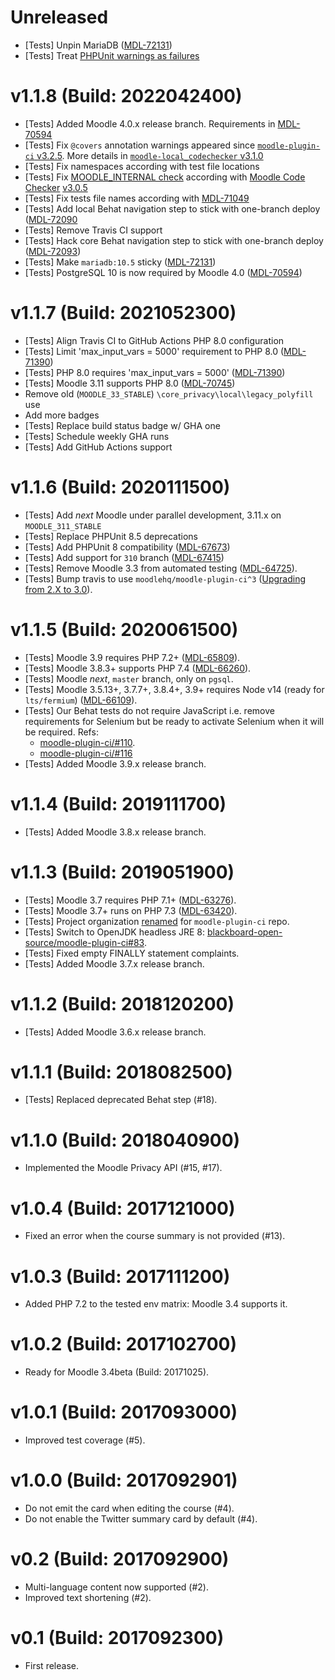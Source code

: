 # Unreleased
- [Tests] Unpin MariaDB ([MDL-72131](https://tracker.moodle.org/browse/MDL-72131?focusedCommentId=903730&page=com.atlassian.jira.plugin.system.issuetabpanels:comment-tabpanel#comment-903730))
- [Tests] Treat [PHPUnit warnings as failures](https://github.com/moodlehq/moodle-plugin-ci/pull/165)

# v1.1.8 (Build: 2022042400)
- [Tests] Added Moodle 4.0.x release branch. Requirements in [MDL-70594](https://tracker.moodle.org/browse/MDL-70594)
- [Tests] Fix `@covers` annotation warnings appeared since [`moodle-plugin-ci` v3.2.5](https://moodlehq.github.io/moodle-plugin-ci/CHANGELOG.html#325---2022-03-31). More details in [`moodle-local_codechecker` v3.1.0](https://github.com/moodlehq/moodle-local_codechecker/commit/e96e9598c4d9f573fcc6e6124baec3919fbce29f)
- [Tests] Fix namespaces according with test file locations
- [Tests] Fix [MOODLE_INTERNAL check](https://github.com/moodlehq/moodle-local_codechecker/commit/2b019ce58d50a62d6f377d025f87a917d03f24ed) according with [Moodle Code Checker](https://github.com/moodlehq/moodle-local_codechecker) [v3.0.5](https://github.com/moodlehq/moodle-local_codechecker/releases/tag/v3.0.5)
- [Tests] Fix tests file names according with [MDL-71049](https://tracker.moodle.org/browse/MDL-71049)
- [Tests] Add local Behat navigation step to stick with one-branch deploy ([MDL-72090](https://tracker.moodle.org/browse/MDL-72090)
- [Tests] Remove Travis CI support
- [Tests] Hack core Behat navigation step to stick with one-branch deploy ([MDL-72093](https://tracker.moodle.org/browse/MDL-72093))
- [Tests] Make `mariadb:10.5` sticky ([MDL-72131](https://tracker.moodle.org/browse/MDL-72131))
- [Tests] PostgreSQL 10 is now required by Moodle 4.0 ([MDL-70594](https://tracker.moodle.org/browse/MDL-70594))

# v1.1.7 (Build: 2021052300)
- [Tests] Align Travis CI to GitHub Actions PHP 8.0 configuration
- [Tests] Limit 'max_input_vars = 5000' requirement to PHP 8.0 ([MDL-71390](https://tracker.moodle.org/browse/MDL-71390))
- [Tests] PHP 8.0 requires 'max_input_vars = 5000' ([MDL-71390](https://tracker.moodle.org/browse/MDL-71390))
- [Tests] Moodle 3.11 supports PHP 8.0 ([MDL-70745](https://tracker.moodle.org/browse/MDL-70745))
- Remove old (`MOODLE_33_STABLE`) `\core_privacy\local\legacy_polyfill` use
- Add more badges
- [Tests] Replace build status badge w/ GHA one
- [Tests] Schedule weekly GHA runs
- [Tests] Add GitHub Actions support

# v1.1.6 (Build: 2020111500)
- [Tests] Add _next_ Moodle under parallel development, 3.11.x on `MOODLE_311_STABLE`
- [Tests] Replace PHPUnit 8.5 deprecations
- [Tests] Add PHPUnit 8 compatibility ([MDL-67673](https://tracker.moodle.org/browse/MDL-67673))
- [Tests] Add support for `310` branch ([MDL-67415](https://tracker.moodle.org/browse/MDL-67415))
- [Tests] Remove Moodle 3.3 from automated testing ([MDL-64725](https://tracker.moodle.org/browse/MDL-64725)).
- [Tests] Bump travis to use `moodlehq/moodle-plugin-ci^3` ([Upgrading from 2.X to 3.0](https://moodlehq.github.io/moodle-plugin-ci/UPGRADE-3.0.html)).

# v1.1.5 (Build: 2020061500)
- [Tests] Moodle 3.9 requires PHP 7.2+ ([MDL-65809](https://tracker.moodle.org/browse/MDL-65809)).
- [Tests] Moodle 3.8.3+ supports PHP 7.4 ([MDL-66260](https://tracker.moodle.org/browse/MDL-66260)).
- [Tests] Moodle _next_, `master` branch, only on `pgsql`.
- [Tests] Moodle 3.5.13+, 3.7.7+, 3.8.4+, 3.9+ requires Node v14 (ready for `lts/fermium`) ([MDL-66109](https://tracker.moodle.org/browse/MDL-66109)).
- [Tests] Our Behat tests do not require JavaScript i.e. remove requirements for Selenium but be ready to activate
          Selenium when it will be required. Refs:
  - [moodle-plugin-ci/#110](https://github.com/blackboard-open-source/moodle-plugin-ci/issues/110).
  - [moodle-plugin-ci/#116](https://github.com/blackboard-open-source/moodle-plugin-ci/issues/116)
- [Tests] Added Moodle 3.9.x release branch.

# v1.1.4 (Build: 2019111700)
- [Tests] Added Moodle 3.8.x release branch.

# v1.1.3 (Build: 2019051900)
- [Tests] Moodle 3.7 requires PHP 7.1+ ([MDL-63276](https://tracker.moodle.org/browse/MDL-63276)).
- [Tests] Moodle 3.7+ runs on PHP 7.3 ([MDL-63420](https://tracker.moodle.org/browse/MDL-63420)).
- [Tests] Project organization [renamed](https://github.com/blackboard-open-source/moodle-plugin-ci/commit/cdd8bb665d853b3b42f99a29c74a5e02fd9b4509#diff-b4ef8fa7c78dc63432f64a355dbb9ffd) for `moodle-plugin-ci` repo.
- [Tests] Switch to OpenJDK headless JRE 8: [blackboard-open-source/moodle-plugin-ci#83](https://github.com/blackboard-open-source/moodle-plugin-ci/issues/83).
- [Tests] Fixed empty FINALLY statement complaints.
- [Tests] Added Moodle 3.7.x release branch.

# v1.1.2 (Build: 2018120200)
- [Tests] Added Moodle 3.6.x release branch.

# v1.1.1 (Build: 2018082500)
- [Tests] Replaced deprecated Behat step (#18).

# v1.1.0 (Build: 2018040900)
- Implemented the Moodle Privacy API (#15, #17).

# v1.0.4 (Build: 2017121000)
- Fixed an error when the course summary is not provided (#13).

# v1.0.3 (Build: 2017111200)
- Added PHP 7.2 to the tested env matrix: Moodle 3.4 supports it.

# v1.0.2 (Build: 2017102700)
- Ready for Moodle 3.4beta (Build: 20171025).

# v1.0.1 (Build: 2017093000)
- Improved test coverage (#5).

# v1.0.0 (Build: 2017092901)
- Do not emit the card when editing the course (#4).
- Do not enable the Twitter summary card by default (#4).

# v0.2 (Build: 2017092900)
- Multi-language content now supported (#2).
- Improved text shortening (#2).

# v0.1 (Build: 2017092300)
- First release.
